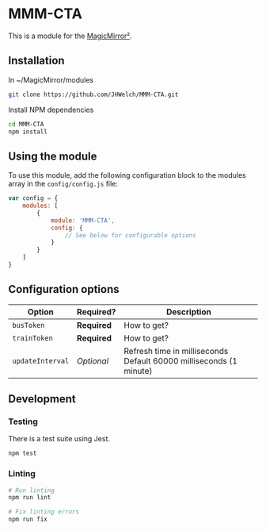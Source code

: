 # MMM-CTA

This is a module for the [MagicMirror²](https://github.com/MichMich/MagicMirror/).

<!-- TODO: Add API Key instructions -->

## Installation

In ~/MagicMirror/modules
```sh
git clone https://github.com/JHWelch/MMM-CTA.git
```

Install NPM dependencies
```sh
cd MMM-CTA
npm install
```

## Using the module

To use this module, add the following configuration block to the modules array in the `config/config.js` file:
```js
var config = {
    modules: [
        {
            module: 'MMM-CTA',
            config: {
                // See below for configurable options
            }
        }
    ]
}
```

## Configuration options
<!-- TODO: Add config options -->

| Option           | Required?    | Description                                                            |
| ---------------- | ------------ | ---------------------------------------------------------------------- |
| `busToken`       | **Required** | How to get?                                                            |
| `trainToken`     | **Required** | How to get?                                                            |
| `updateInterval` | *Optional*   | Refresh time in milliseconds <br>Default 60000 milliseconds (1 minute) |

## Development

### Testing

There is a test suite using Jest.

```sh
npm test
```

### Linting

```sh
# Run linting
npm run lint

# Fix linting errors
npm run fix
```
